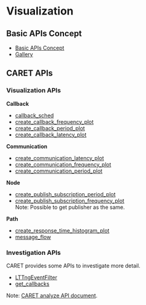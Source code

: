 # Visualization

## Basic APIs Concept

- [Basic APIs Concept](./concept/basic_api_concept.md)
- [Gallery](../gallery.md)

## CARET APIs

### Visualization APIs

**Callback**
- [callback_sched](./visualization_api/callback_scheduling_visualization.md)
- [create_callback_frequency_plot](./visualization_api/callback_information#execution-frequency)
- [create_callback_period_plot](./visualization_api/callback_information#period)
- [create_callback_latency_plot](./visualization_api/callback_information#latency)

**Communication**
- [create_communication_latency_plot](./visualization_api/communication_information)
- [create_communication_frequency_plot](./visualization_api/communication_information)
- [create_communication_period_plot](./visualization_api/communication_information)

**Node**
- [create_publish_subscription_period_plot](./visualization_api/pub_sub_information)
- [create_publish_subscription_frequency_plot](./visualization_api/pub_sub_information)
    <br>Note: Possible to get publisher as the same.

**Path**
- [create_response_time_histogram_plot](./visualization_api/response_time)
- [message_flow](./visualization_api/message_flow.md)



### Investigation APIs

CARET provides some APIs to investigate more detail.

- [LTTngEventFilter](./investigation_api/lttng_event_filter.md)
- [get_callbacks](./investigation_api/investigate_behavior.md)

Note: [CARET analyze API document](https://tier4.github.io/CARET_analyze/).

